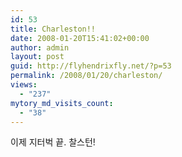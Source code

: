 ```yaml
---
id: 53
title: Charleston!!
date: 2008-01-20T15:41:02+00:00
author: admin
layout: post
guid: http://flyhendrixfly.net/?p=53
permalink: /2008/01/20/charleston/
views:
  - "237"
mytory_md_visits_count:
  - "38"
---
```

이제 지터벅 끝. 찰스턴!